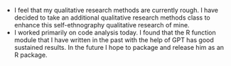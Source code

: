- I feel that my qualitative research methods are currently rough. I have decided to take an additional qualitative research methods class to enhance this self-ethnography qualitative research of mine.
- I worked primarily on code analysis today. I found that the R function module that I have written in the past with the help of GPT has good sustained results. In the future I hope to package and release him as an R package.